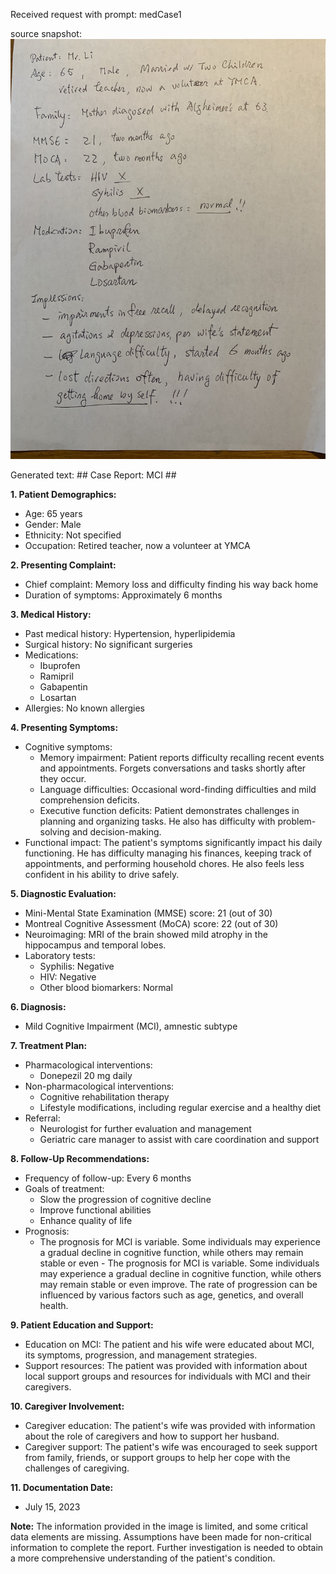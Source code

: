 Received request with prompt: medCase1

source snapshot:
![alt text](note.jpg)

Generated text:  ## Case Report: MCI ##

**1. Patient Demographics:**
- Age: 65 years
- Gender: Male
- Ethnicity: Not specified
- Occupation: Retired teacher, now a volunteer at YMCA

**2. Presenting Complaint:**
- Chief complaint: Memory loss and difficulty finding his way back home
- Duration of symptoms: Approximately 6 months

**3. Medical History:**
- Past medical history: Hypertension, hyperlipidemia
- Surgical history: No significant surgeries
- Medications:
  - Ibuprofen
  - Ramipril
  - Gabapentin
  - Losartan
- Allergies: No known allergies

**4. Presenting Symptoms:**
- Cognitive symptoms:
  - Memory impairment: Patient reports difficulty recalling recent events and appointments. Forgets conversations and tasks shortly after they occur.
  - Language difficulties: Occasional word-finding difficulties and mild comprehension deficits.
  - Executive function deficits: Patient demonstrates challenges in planning and organizing tasks. He also has difficulty with problem-solving and decision-making.
- Functional impact: The patient's symptoms significantly impact his daily functioning. He has difficulty managing his finances, keeping track of appointments, and performing household chores. He also feels less confident in his ability to drive safely.

**5. Diagnostic Evaluation:**
- Mini-Mental State Examination (MMSE) score: 21 (out of 30)
- Montreal Cognitive Assessment (MoCA) score: 22 (out of 30)
- Neuroimaging: MRI of the brain showed mild atrophy in the hippocampus and temporal lobes.
- Laboratory tests:
  - Syphilis: Negative
  - HIV: Negative
  - Other blood biomarkers: Normal

**6. Diagnosis:**
- Mild Cognitive Impairment (MCI), amnestic subtype

**7. Treatment Plan:**
- Pharmacological interventions:
  - Donepezil 20 mg daily
- Non-pharmacological interventions:
  - Cognitive rehabilitation therapy
  - Lifestyle modifications, including regular exercise and a healthy diet
- Referral:
  - Neurologist for further evaluation and management
  - Geriatric care manager to assist with care coordination and support

**8. Follow-Up Recommendations:**
- Frequency of follow-up: Every 6 months
- Goals of treatment:
  - Slow the progression of cognitive decline
  - Improve functional abilities
  - Enhance quality of life
- Prognosis:
  - The prognosis for MCI is variable. Some individuals may experience a gradual decline in cognitive function, while others may remain stable or even  - The prognosis for MCI is variable. Some individuals may experience a gradual decline in cognitive function, while others may remain stable or even improve. The rate of progression can be influenced by various factors such as age, genetics, and overall health.

**9. Patient Education and Support:**
- Education on MCI: The patient and his wife were educated about MCI, its symptoms, progression, and management strategies.
- Support resources: The patient was provided with information about local support groups and resources for individuals with MCI and their caregivers.


**10. Caregiver Involvement:**
- Caregiver education: The patient's wife was provided with information about the role of caregivers and how to support her husband.
- Caregiver support: The patient's wife was encouraged to seek support from family, friends, or support groups to help her cope with the challenges of caregiving.

**11. Documentation Date:**
- July 15, 2023

**Note:** The information provided in the image is limited, and some critical data elements are missing. Assumptions have been made for non-critical information to complete the report. Further investigation is needed to obtain a more comprehensive understanding of the patient's condition.
